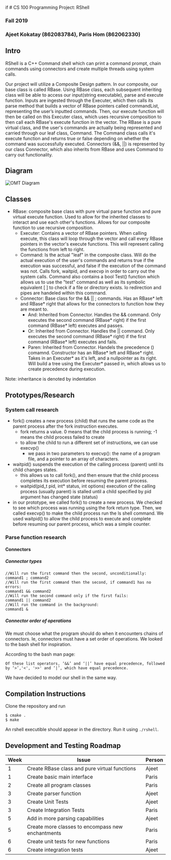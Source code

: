 if # CS 100 Programming Project: RShell
### Fall 2019 
### Ajeet Kokatay (862083784), Paris Hom (862062330)


## Intro 
RShell is a C++ Command shell which can print a command prompt, chain commands using connectors and create multiple threads using system calls.

Our project will utilize a Composite Design pattern. In our composite, our base class is called RBase. Using RBase class, each subsequent inheriting class will be able to access our input(string executable), parse and execute function. Inputs are ingested through the Executer, which then calls its parse method that builds a vector of RBase pointers called commandList, representing the user’s inputted commands. Then, our execute function will then be called on this Executer class, which uses recursive composition to then call each RBase's execute function in the vector. The RBase is a pure virtual class, and the user's commands are actually being represented and carried through our leaf class, Command. The Command class calls it's execute function and returns true or false depending on whether the command was successfully executed. Connectors (&&, ||) is represented by our class Connector, which also inherits from RBase and uses Command to carry out functionality.

## Diagram
![OMT Diagram](https://github.com/cs100/assignment-pajeet/blob/master/images/OMT%20diagram%20(1).png?raw=true)
## Classes

- RBase: composite base class with pure virtual parse function and pure virtual execute function. Used to allow for the inherited classes to interact and use each other's functions. Allows for our composite function to use recursive composition.
  - Executer: Contains a vector of RBase pointers. When calling execute, this class will loop through the vector and call every RBase pointers in the vector's execute functions. This will represent calling the functions from left to right.
  - Command: Is the actual "leaf" in the composite class. Will do the actual execution of the user's commands and returns true if the execution was successful, and false if the execution of the command was not. Calls fork, waitpid, and execvp in order to carry out the system calls. Command also contains a bool Test() function which allows us to use the "test" command as well as its symbolic equivalent [ ] to check if a file or directory exists. Io redirection and pipes are handeled within this command.
  - Connector: Base class for the && || ; commands. Has an RBase* left and RBase* right that allows for the connectors to function how they are meant to.
    - And: Inherited from Connector. Handles the && command. Only executes the second command (RBase* right) if the first command (RBase* left) executes and passes.
    - Or: Inherited from Connector. Handles the || command. Only executes the second command (RBase* right) if the first command (RBase* left) executes and fails. 
    - Paren: Inherited from Connector. Handels the precedence () comamnd. Constructor has an RBase* left and RBase* right. Takes in an Executer* as it's left, and a nullpointer as its right. Will build a tree using the Executer* passed in, which allows us to create precedence during execution.
    


Note: inheritance is denoted by indentation


## Prototypes/Research
### System call research
- fork() creates a new process (child) that runs the same code as the parent process after the fork instruction executes.
  - fork returns a value. 0 means that the child process is running; -1 means the child process failed to create
  - to allow the child to run a different set of instructions, we can use execvp()
    - we pass in two parameters to execvp(): the name of a program file, and a pointer to an array of characters.
- waitpid() suspends the execution of the calling process (parent) until its child changes states.
  - this allows us to call fork(), and then ensure that the child process completes its execution before resuming the parent process.
  - waitpid(pid_t pid, int* status, int options) execution of the calling process (usually parent) is stalled until a child specified by pid argument has changed state (status)
- in our prototype, we called fork() to create a new process. We checked to see which process was running using the fork return type. Then, we called execvp() to make the child process run the ls shell command. We used waitpid() to allow the child process to execute and complete before resuming our parent process, which was a simple counter.
### Parse function research

#### Connectors
##### Connector types
```
//Will run the first command then the second, unconditionally:
command1 ; command2  
//Will run the first command then the second, if command1 has no errors:
command1 && command2  
//Will run the second command only if the first fails:
command1 || command2  
//Will run the command in the background:
command1 & 
```

##### Connector order of operations
We must choose what the program should do when it encounters chains of connectors. Ie, connectors must have a set order of operations. We looked to the bash shell for inspiration.

According to the bash man page:
```
Of these list operators, ‘&&’ and ‘||’ have equal precedence, followed by ‘>’,'<', '>>' and ‘|’, which have equal precedence.
```

We have decided to model our shell in the same way.


## Compilation Instructions
Clone the repository and run 
```
$ cmake .
$ make
```
An rshell executible should appear in the directory.
Run it using ``` ./rshell ```.

## Development and Testing Roadmap

| Week | Issue                                            | Person |
|------|--------------------------------------------------|--------|
| 1    | Create RBase class and pure virtual functions    | Ajeet  |
| 1    | Create basic main interface                      | Paris  |
| 2    | Create all program classes                       | Paris  |
| 3    | Create parser function                           | Ajeet  |
| 3    | Create Unit Tests                                | Ajeet  |
| 3    | Create Integration Tests                         | Paris  |
| 5    | Add in more parsing capabilities                 | Ajeet  |
| 5    | Create more classes to encompass new enchantments| Paris  |
| 6    | Create unit tests for new functions              | Paris  |
| 6    | Create integration tests                         | Ajeet  |
